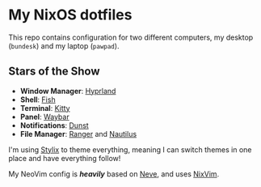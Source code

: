 # My NixOS dotfiles

This repo contains configuration for two different computers, my desktop
(`bundesk`) and my laptop (`pawpad`).

## Stars of the Show

- **Window Manager**: [Hyprland](https://hyprland.org)
- **Shell**: [Fish](https://fishshell.com)
- **Terminal**: [Kitty](https://sw.kovidgoyal.net/kitty)
- **Panel**: [Waybar](https://github.com/Alexays/Waybar)
- **Notifications**: [Dunst](https://github.com/dunst-project/dunst)
- **File Manager**: [Ranger](https://github.com/ranger/ranger) and [Nautilus](https://apps.gnome.org/Nautilus/)

I'm using [Stylix](https://github.com/danth/stylix) to theme everything, meaning I can switch themes in one place and have everything follow!

My NeoVim config is **_heavily_** based on [Neve](https://github.com/redyf/Neve), and uses [NixVim](https://github.com/nix-community/nixvim).
